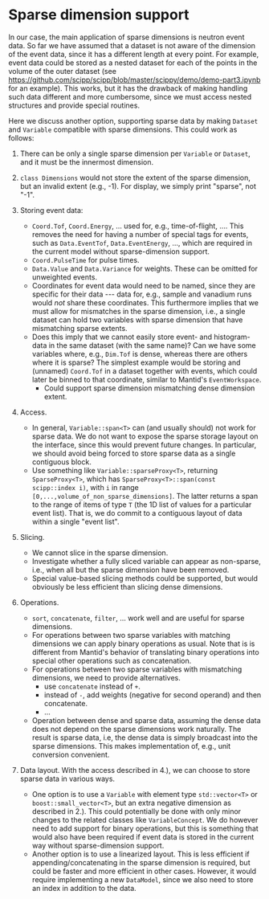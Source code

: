 # Sparse dimension support

In our case, the main application of sparse dimensions is neutron event data.
So far we have assumed that a dataset is not aware of the dimension of the event data, since it has a different length at every point.
For example, event data could be stored as a nested dataset for each of the points in the volume of the outer dataset (see https://github.com/scipp/scipp/blob/master/scippy/demo/demo-part3.ipynb for an example).
This works, but it has the drawback of making handling such data different and more cumbersome, since we must access nested structures and provide special routines.

Here we discuss another option, supporting sparse data by making `Dataset` and `Variable` compatible with sparse dimensions.
This could work as follows:

1. There can be only a single sparse dimension per `Variable` or `Dataset`, and it must be the innermost dimension.

2. `class Dimensions` would not store the extent of the sparse dimension, but an invalid extent (e.g., -1). For display, we simply print "sparse", not "-1".

3. Storing event data:
   - `Coord.Tof`, `Coord.Energy`, ... used for, e.g., time-of-flight, .... This removes the need for having a number of special tags for events, such as `Data.EventTof`, `Data.EventEnergy`, ..., which are required in the current model without sparse-dimension support.
   - `Coord.PulseTime` for pulse times.
   - `Data.Value` and `Data.Variance` for weights. These can be omitted for unweighted events.
   - Coordinates for event data would need to be named, since they are specific for their data --- data for, e.g., sample and vanadium runs would *not* share these coordinates.
     This furthermore implies that we must allow for mismatches in the sparse dimension, i.e., a single dataset can hold two variables with sparse dimension that have mismatching sparse extents.
   - Does this imply that we cannot easily store event- and histogram-data in the same dataset (with the same name)?
     Can we have some variables where, e.g., `Dim.Tof` is dense, whereas there are others where it is sparse? The simplest example would be storing and (unnamed) `Coord.Tof` in a dataset together with events, which could later be binned to that coordinate, similar to Mantid's `EventWorkspace`.
     - Could support sparse dimension mismatching dense dimension extent.

4. Access.
   - In general, `Variable::span<T>` can (and usually should) not work for sparse data.
     We do not want to expose the sparse storage layout on the interface, since this would prevent future changes.
     In particular, we should avoid being forced to store sparse data as a single contiguous block.
   - Use something like `Variable::sparseProxy<T>`, returning `SparseProxy<T>`, which has `SparseProxy<T>::span(const scipp::index i)`, with `i` in range `[0,...,volume_of_non_sparse_dimensions]`. The latter returns a span to the range of items of type `T` (the 1D list of values for a particular event list). That is, we do commit to a contiguous layout of data within a single "event list".

5. Slicing.
   - We cannot slice in the sparse dimension.
   - Investigate whether a fully sliced variable can appear as non-sparse, i.e., when all but the sparse dimension have been removed.
   - Special value-based slicing methods could be supported, but would obviously be less efficient than slicing dense dimensions.

6. Operations.
   - `sort`, `concatenate`, `filter`, ... work well and are useful for sparse dimensions.
   - For operations between two sparse variables with matching dimensions we can apply binary operations as usual.
     Note that is is different from Mantid's behavior of translating binary operations into special other operations such as concatenation.
   - For operations between two sparse variables with mismatching dimensions, we need to provide alternatives.
     - use `concatenate` instead of `+`.
     - instead of `-`, add weights (negative for second operand) and then concatenate.
     - ...
   - Operation between dense and sparse data, assuming the dense data does not depend on the sparse dimensions work naturally.
     The result is sparse data, i.e, the dense data is simply broadcast into the sparse dimensions.
     This makes implementation of, e.g., unit conversion convenient.

7. Data layout. With the access described in 4.), we can choose to store sparse data in various ways.
   - One option is to use a `Variable` with element type `std::vector<T>` or `boost::small_vector<T>`, but an extra negative dimension as described in 2.).
     This could potentially be done with only minor changes to the related classes like `VariableConcept`.
     We do however need to add support for binary operations, but this is something that would also have been required if event data is stored in the current way without sparse-dimension support.
   - Another option is to use a linearized layout. This is less efficient if appending/concatenating in the sparse dimension is required, but could be faster and more efficient in other cases. However, it would require implementing a new `DataModel`, since we also need to store an index in addition to the data.
